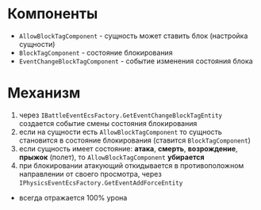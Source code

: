 # Компоненты

-   `AllowBlockTagComponent` - сущность может ставить блок (настройка сущности)
-   `BlockTagComponent` - состояние блокирования
-   `EventChangeBlockTagComponent` - событие изменения состояния блока

# Механизм

1. через `IBattleEventEcsFactory.GetEventChangeBlockTagEntity` создается событие смены состояния блокирования
2. если на сущности есть `AllowBlockTagComponent` то сущность становится в состояние блокирования (ставится `BlockTagComponent`)
3. если сущность имеет состояние: **атака**, **смерть**, **возрождение**, **прыжок** (полет), то `AllowBlockTagComponent` **убирается**
4. при блокировании атакующий откидывается в противоположном направлении от своего просмотра, через `IPhysicsEventEcsFactory.GetEventAddForceEntity`

-   всегда отражается 100% урона

